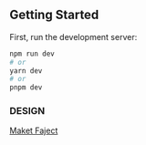 
## Getting Started

First, run the development server:

```bash
npm run dev
# or
yarn dev
# or
pnpm dev
```

### DESIGN
[Maket Faject](https://www.figma.com/file/DniL3wx9KPsGZ3BpLhmk5V/Faject-site_design?type=design&node-id=602%3A768&mode=design&t=1kLQavV2NFlRce2S-1)